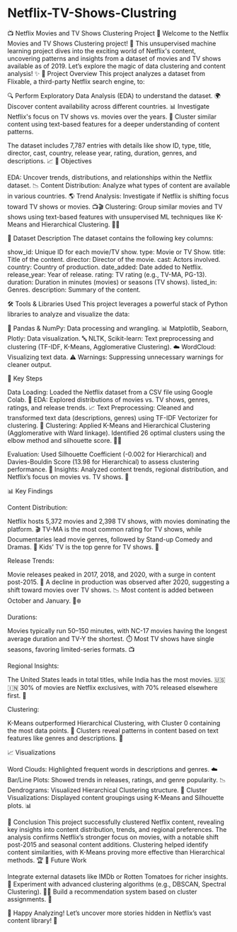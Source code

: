 # Netflix-TV-Shows-Clustring

📺 Netflix Movies and TV Shows Clustering Project 🎥
Welcome to the Netflix Movies and TV Shows Clustering project! 🚀 This unsupervised machine learning project dives into the exciting world of Netflix's content, uncovering patterns and insights from a dataset of movies and TV shows available as of 2019. Let’s explore the magic of data clustering and content analysis! ✨
📖 Project Overview
This project analyzes a dataset from Flixable, a third-party Netflix search engine, to:

🔍 Perform Exploratory Data Analysis (EDA) to understand the dataset.
🌍 Discover content availability across different countries.
📊 Investigate Netflix's focus on TV shows vs. movies over the years.
🧩 Cluster similar content using text-based features for a deeper understanding of content patterns.

The dataset includes 7,787 entries with details like show ID, type, title, director, cast, country, release year, rating, duration, genres, and descriptions. 📈
🎯 Objectives

EDA: Uncover trends, distributions, and relationships within the Netflix dataset. 📉
Content Distribution: Analyze what types of content are available in various countries. 🌎
Trend Analysis: Investigate if Netflix is shifting focus toward TV shows or movies. 📺🎬
Clustering: Group similar movies and TV shows using text-based features with unsupervised ML techniques like K-Means and Hierarchical Clustering. 🧑‍💻

📂 Dataset Description
The dataset contains the following key columns:

show_id: Unique ID for each movie/TV show.
type: Movie or TV Show.
title: Title of the content.
director: Director of the movie.
cast: Actors involved.
country: Country of production.
date_added: Date added to Netflix.
release_year: Year of release.
rating: TV rating (e.g., TV-MA, PG-13).
duration: Duration in minutes (movies) or seasons (TV shows).
listed_in: Genres.
description: Summary of the content.

🛠️ Tools & Libraries Used
This project leverages a powerful stack of Python libraries to analyze and visualize the data:

🐍 Pandas & NumPy: Data processing and wrangling.
📊 Matplotlib, Seaborn, Plotly: Data visualization.
🔤 NLTK, Scikit-learn: Text preprocessing and clustering (TF-IDF, K-Means, Agglomerative Clustering).
☁️ WordCloud: Visualizing text data.
⚠️ Warnings: Suppressing unnecessary warnings for cleaner output.

🚀 Key Steps

Data Loading: Loaded the Netflix dataset from a CSV file using Google Colab. 📂
EDA: Explored distributions of movies vs. TV shows, genres, ratings, and release trends. 📈
Text Preprocessing: Cleaned and transformed text data (descriptions, genres) using TF-IDF Vectorizer for clustering. 🧹
Clustering:
Applied K-Means and Hierarchical Clustering (Agglomerative with Ward linkage).
Identified 26 optimal clusters using the elbow method and silhouette score. 🧑‍💻


Evaluation: Used Silhouette Coefficient (-0.002 for Hierarchical) and Davies-Bouldin Score (13.98 for Hierarchical) to assess clustering performance. 📏
Insights: Analyzed content trends, regional distribution, and Netflix’s focus on movies vs. TV shows. 🔎

📊 Key Findings

Content Distribution:

Netflix hosts 5,372 movies and 2,398 TV shows, with movies dominating the platform. 🎬
TV-MA is the most common rating for TV shows, while Documentaries lead movie genres, followed by Stand-up Comedy and Dramas. 📼
Kids’ TV is the top genre for TV shows. 👶


Release Trends:

Movie releases peaked in 2017, 2018, and 2020, with a surge in content post-2015. 📅
A decline in production was observed after 2020, suggesting a shift toward movies over TV shows. 📉
Most content is added between October and January. 🍂❄️


Durations:

Movies typically run 50–150 minutes, with NC-17 movies having the longest average duration and TV-Y the shortest. ⏱️
Most TV shows have single seasons, favoring limited-series formats. 📺


Regional Insights:

The United States leads in total titles, while India has the most movies. 🇺🇸🇮🇳
30% of movies are Netflix exclusives, with 70% released elsewhere first. 🌟


Clustering:

K-Means outperformed Hierarchical Clustering, with Cluster 0 containing the most data points. 🧩
Clusters reveal patterns in content based on text features like genres and descriptions. 📜



📈 Visualizations

Word Clouds: Highlighted frequent words in descriptions and genres. ☁️
Bar/Line Plots: Showed trends in releases, ratings, and genre popularity. 📉
Dendrograms: Visualized Hierarchical Clustering structure. 🌳
Cluster Visualizations: Displayed content groupings using K-Means and Silhouette plots. 📊

📝 Conclusion
This project successfully clustered Netflix content, revealing key insights into content distribution, trends, and regional preferences. The analysis confirms Netflix’s stronger focus on movies, with a notable shift post-2015 and seasonal content additions. Clustering helped identify content similarities, with K-Means proving more effective than Hierarchical methods. 🏆
🌟 Future Work

Integrate external datasets like IMDb or Rotten Tomatoes for richer insights. 🍅
Experiment with advanced clustering algorithms (e.g., DBSCAN, Spectral Clustering). 🧑‍💻
Build a recommendation system based on cluster assignments. 🎥


🎉 Happy Analyzing! Let’s uncover more stories hidden in Netflix’s vast content library! 🍿
